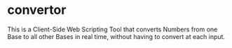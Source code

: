 # convertor
 This is a Client-Side Web Scripting Tool that converts Numbers from             one Base to all other Bases in real time, without having to convert at each input.
